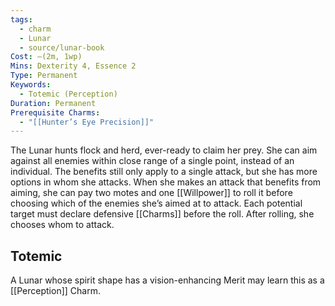 ```yaml
---
tags:
  - charm
  - Lunar
  - source/lunar-book
Cost: —(2m, 1wp)
Mins: Dexterity 4, Essence 2
Type: Permanent
Keywords:
  - Totemic (Perception)
Duration: Permanent
Prerequisite Charms:
  - "[[Hunter’s Eye Precision]]"
---
```

The Lunar hunts flock and herd, ever-ready to claim her prey. She can aim against all enemies within close range of a single point, instead of an individual. The benefits still only apply to a single attack, but she has more options in whom she attacks. When she makes an attack that benefits from aiming, she can pay two motes and one [[Willpower]] to roll it before choosing which of the enemies she’s aimed at to attack. Each potential target must declare defensive [[Charms]] before the roll. After rolling, she chooses whom to attack. 
## Totemic 

A Lunar whose spirit shape has a vision-enhancing Merit may learn this as a [[Perception]] Charm.